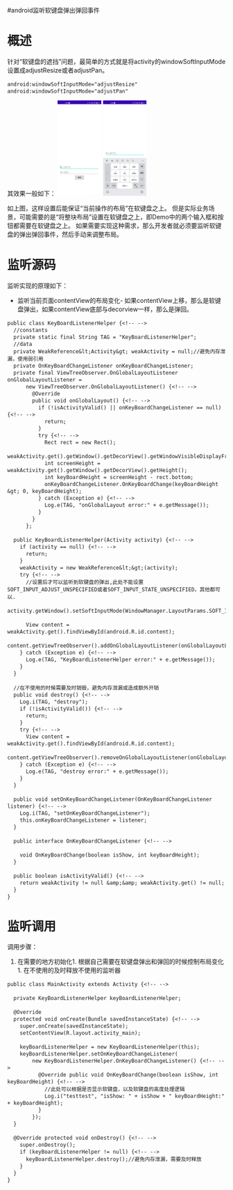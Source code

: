 #android监听软键盘弹出弹回事件
# 概述

针对“软键盘的遮挡”问题，最简单的方式就是将activity的windowSoftInputMode设置成adjustResize或者adjustPan。

```
android:windowSoftInputMode="adjustResize"
android:windowSoftInputMode="adjustPan"

```

其效果一般如下： <img src="https://raw.githubusercontent.com/Double2hao/xujiajia_blog/main/img/1060.png" width="20%" height="20%"> <img src="https://raw.githubusercontent.com/Double2hao/xujiajia_blog/main/img/1061.png" width="20%" height="20%">

如上图，这样设置后能保证“当前操作的布局”在软键盘之上。 但是实际业务场景，可能需要的是“将整块布局”设置在软键盘之上，即Demo中的两个输入框和按钮都需要在软键盘之上。 如果需要实现这种需求，那么开发者就必须要监听软键盘的弹出弹回事件，然后手动来调整布局。

# 监听源码

监听实现的原理如下：
- 监听当前页面contentView的布局变化- 如果contentView上移，那么是软键盘弹出，如果contentView底部与decorview一样，那么是弹回。
```
public class KeyBoardListenerHelper {<!-- -->
  //constants
  private static final String TAG = "KeyBoardListenerHelper";
  //data
  private WeakReference&lt;Activity&gt; weakActivity = null;//避免内存泄漏，使用弱引用
  private OnKeyBoardChangeListener onKeyBoardChangeListener;
  private final ViewTreeObserver.OnGlobalLayoutListener onGlobalLayoutListener =
      new ViewTreeObserver.OnGlobalLayoutListener() {<!-- -->
        @Override
        public void onGlobalLayout() {<!-- -->
          if (!isActivityValid() || onKeyBoardChangeListener == null) {<!-- -->
            return;
          }
          try {<!-- -->
            Rect rect = new Rect();
            weakActivity.get().getWindow().getDecorView().getWindowVisibleDisplayFrame(rect);
            int screenHeight = weakActivity.get().getWindow().getDecorView().getHeight();
            int keyBoardHeight = screenHeight - rect.bottom;
            onKeyBoardChangeListener.OnKeyBoardChange(keyBoardHeight &gt; 0, keyBoardHeight);
          } catch (Exception e) {<!-- -->
            Log.e(TAG, "onGlobalLayout error:" + e.getMessage());
          }
        }
      };

  public KeyBoardListenerHelper(Activity activity) {<!-- -->
    if (activity == null) {<!-- -->
      return;
    }
    weakActivity = new WeakReference&lt;&gt;(activity);
    try {<!-- -->
      //设置后才可以监听到软键盘的弹出,此处不能设置SOFT_INPUT_ADJUST_UNSPECIFIED或者SOFT_INPUT_STATE_UNSPECIFIED，其他都可以.
      activity.getWindow().setSoftInputMode(WindowManager.LayoutParams.SOFT_INPUT_ADJUST_RESIZE);

      View content = weakActivity.get().findViewById(android.R.id.content);
      content.getViewTreeObserver().addOnGlobalLayoutListener(onGlobalLayoutListener);
    } catch (Exception e) {<!-- -->
      Log.e(TAG, "KeyBoardListenerHelper error:" + e.getMessage());
    }
  }

  //在不使用的时候需要及时销毁，避免内存泄漏或造成额外开销
  public void destroy() {<!-- -->
    Log.i(TAG, "destroy");
    if (!isActivityValid()) {<!-- -->
      return;
    }
    try {<!-- -->
      View content = weakActivity.get().findViewById(android.R.id.content);
      content.getViewTreeObserver().removeOnGlobalLayoutListener(onGlobalLayoutListener);
    } catch (Exception e) {<!-- -->
      Log.e(TAG, "destroy error:" + e.getMessage());
    }
  }

  public void setOnKeyBoardChangeListener(OnKeyBoardChangeListener listener) {<!-- -->
    Log.i(TAG, "setOnKeyBoardChangeListener");
    this.onKeyBoardChangeListener = listener;
  }

  public interface OnKeyBoardChangeListener {<!-- -->

    void OnKeyBoardChange(boolean isShow, int keyBoardHeight);
  }

  public boolean isActivityValid() {<!-- -->
    return weakActivity != null &amp;&amp; weakActivity.get() != null;
  }
}

```

# 监听调用

调用步骤：
1. 在需要的地方初始化1. 根据自己需要在软键盘弹出和弹回的时候控制布局变化1. 在不使用的及时释放不使用的监听器
```
public class MainActivity extends Activity {<!-- -->

  private KeyBoardListenerHelper keyBoardListenerHelper;

  @Override
  protected void onCreate(Bundle savedInstanceState) {<!-- -->
    super.onCreate(savedInstanceState);
    setContentView(R.layout.activity_main);

    keyBoardListenerHelper = new KeyBoardListenerHelper(this);
    keyBoardListenerHelper.setOnKeyBoardChangeListener(
        new KeyBoardListenerHelper.OnKeyBoardChangeListener() {<!-- -->
          @Override public void OnKeyBoardChange(boolean isShow, int keyBoardHeight) {<!-- -->
            //此处可以根据是否显示软键盘，以及软键盘的高度处理逻辑
            Log.i("testtest", "isShow: " + isShow + " keyBoardHeight:" + keyBoardHeight);
          }
        });
  }

  @Override protected void onDestroy() {<!-- -->
    super.onDestroy();
    if (keyBoardListenerHelper != null) {<!-- -->
      keyBoardListenerHelper.destroy();//避免内存泄漏，需要及时释放
    }
  }
}

```